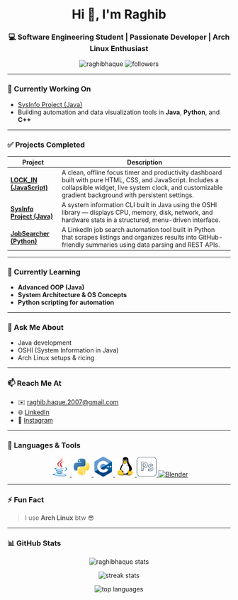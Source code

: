 <h1 align="center">Hi 👋, I'm Raghib</h1>
<h3 align="center">💻 Software Engineering Student | Passionate Developer | Arch Linux Enthusiast</h3>

<p align="center">
  <img src="https://komarev.com/ghpvc/?username=raghibhaque&label=Profile%20views&color=0e75b6&style=flat" alt="raghibhaque" />
  <img src="https://img.shields.io/github/followers/raghibhaque?label=Followers&style=social" alt="followers" />
</p>

---

### 🔭 Currently Working On
- [SysInfo Project (Java)](https://github.com/LizaBr23/Git-Pushers/blob/master/src/main/java/org/example/Main.java)
- Building automation and data visualization tools in **Java**, **Python**, and **C++**

---

### ✅ Projects Completed
| Project                                                                | Description                                                                                                                                                                                                         |
| ---------------------------------------------------------------------- | ------------------------------------------------------------------------------------------------------------------------------------------------------------------------------------------------------------------- |
| [**LOCK_IN (JavaScript)**](https://github.com/raghibhaque/LOCK_IN)     | A clean, offline focus timer and productivity dashboard built with pure HTML, CSS, and JavaScript. Includes a collapsible widget, live system clock, and customizable gradient background with persistent settings. |
| [**SysInfo Project (Java)**](https://github.com/LizaBr23/Git-Pushers)  | A system information CLI built in Java using the OSHI library — displays CPU, memory, disk, network, and hardware stats in a structured, menu-driven interface.                                                     |
| [**JobSearcher (Python)**](https://github.com/raghibhaque/JobSearcher) | A LinkedIn job search automation tool built in Python that scrapes listings and organizes results into GitHub-friendly summaries using data parsing and REST APIs.                                                  |


---

### 🌱 Currently Learning
- **Advanced OOP (Java)**  
- **System Architecture & OS Concepts**  
- **Python scripting for automation**

---

### 💬 Ask Me About
- Java development  
- OSHI (System Information in Java)  
- Arch Linux setups & ricing

---

### 📫 Reach Me At
- ✉️ [raghib.haque.2007@gmail.com](mailto:raghib.haque.2007@gmail.com)
- 🌐 [LinkedIn](https://www.linkedin.com/in/raghib-haque-237757383)
- 📸 [Instagram](https://instagram.com/rgbscene)

---

### 🧰 Languages & Tools
<p align="center">
  <a href="https://www.java.com" target="_blank" rel="noreferrer">
    <img src="https://raw.githubusercontent.com/devicons/devicon/master/icons/java/java-original.svg" alt="Java" width="45" height="45"/>
  </a>
  <a href="https://www.python.org" target="_blank" rel="noreferrer">
    <img src="https://raw.githubusercontent.com/devicons/devicon/master/icons/python/python-original.svg" alt="Python" width="45" height="45"/>
  </a>
  <a href="https://cplusplus.com/" target="_blank" rel="noreferrer">
    <img src="https://raw.githubusercontent.com/devicons/devicon/master/icons/cplusplus/cplusplus-original.svg" alt="C++" width="45" height="45"/>
  </a>
  <a href="https://archlinux.org/" target="_blank" rel="noreferrer">
    <img src="https://raw.githubusercontent.com/devicons/devicon/master/icons/linux/linux-original.svg" alt="Arch Linux" width="45" height="45"/>
  </a>
  <a href="https://www.photoshop.com/en" target="_blank" rel="noreferrer">
    <img src="https://raw.githubusercontent.com/devicons/devicon/master/icons/photoshop/photoshop-line.svg" alt="Photoshop" width="45" height="45"/>
  </a>
  <a href="https://www.blender.org/" target="_blank" rel="noreferrer">
    <img src="https://download.blender.org/branding/community/blender_community_badge_white.svg" alt="Blender" width="45" height="45"/>
  </a>
</p>

---

### ⚡ Fun Fact
> I use **Arch Linux** btw 😎

---

### 📊 GitHub Stats
<p align="center">
  <img src="https://github-readme-stats.vercel.app/api?username=raghibhaque&show_icons=true&theme=tokyonight" alt="raghibhaque stats" />
</p>

<p align="center">
  <img src="https://github-readme-streak-stats.herokuapp.com/?user=raghibhaque&theme=tokyonight" alt="streak stats" />
</p>

<p align="center">
  <img src="https://github-readme-stats.vercel.app/api/top-langs/?username=raghibhaque&layout=compact&theme=tokyonight" alt="top languages" />
</p>
